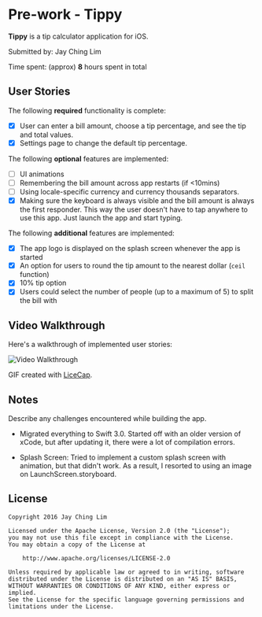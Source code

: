 # Pre-work - Tippy

**Tippy** is a tip calculator application for iOS.

Submitted by: Jay Ching Lim

Time spent: (approx) **8** hours spent in total

## User Stories

The following **required** functionality is complete:

* [X] User can enter a bill amount, choose a tip percentage, and see the tip and total values.
* [X] Settings page to change the default tip percentage.

The following **optional** features are implemented:
* [ ] UI animations
* [ ] Remembering the bill amount across app restarts (if <10mins)
* [ ] Using locale-specific currency and currency thousands separators.
* [X] Making sure the keyboard is always visible and the bill amount is always the first responder. This way the user doesn't have to tap anywhere to use this app. Just launch the app and start typing.

The following **additional** features are implemented:

- [X] The app logo is displayed on the splash screen whenever the app is started
- [X] An option for users to round the tip amount to the nearest dollar (`ceil` function)
- [X] 10% tip option
- [X] Users could select the number of people (up to a maximum of 5) to split the bill with

## Video Walkthrough

Here's a walkthrough of implemented user stories:

<img src='http://i.imgur.com/W7jDgjn.gif' title='Video Walkthrough' width='' alt='Video Walkthrough' />

GIF created with [LiceCap](http://www.cockos.com/licecap/).

## Notes

Describe any challenges encountered while building the app.

* Migrated everything to Swift 3.0. Started off with an older version of xCode, but after updating it, there were a lot of compilation errors.

* Splash Screen: Tried to implement a custom splash screen with animation, but that didn't work. As a result, I resorted to using an image on LaunchScreen.storyboard.

## License

    Copyright 2016 Jay Ching Lim

    Licensed under the Apache License, Version 2.0 (the "License");
    you may not use this file except in compliance with the License.
    You may obtain a copy of the License at

        http://www.apache.org/licenses/LICENSE-2.0

    Unless required by applicable law or agreed to in writing, software
    distributed under the License is distributed on an "AS IS" BASIS,
    WITHOUT WARRANTIES OR CONDITIONS OF ANY KIND, either express or implied.
    See the License for the specific language governing permissions and
    limitations under the License.
